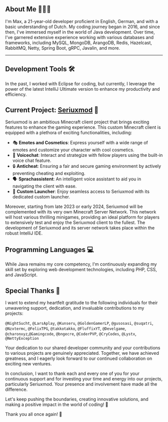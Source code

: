 ## About Me 🧑🏻‍💻

I'm Max, a 21-year-old developer proficient in English, German, and with a basic understanding of Dutch. My coding journey began in 2016, and since then, I've immersed myself in the world of Java development. Over time, I've garnered extensive experience working with various databases and frameworks, including MySQL, MongoDB, ArangoDB, Redis, Hazelcast, RabbitMQ, Netty, Spring Boot, gRPC, Javalin, and more.

---
## Development Tools 🛠️

In the past, I worked with Eclipse for coding, but currently, I leverage the power of the latest IntelliJ Ultimate version to enhance my productivity and efficiency.

## Current Project: [Seriuxmod](https://github.com/seriuxmod) 🚀

Seriuxmod is an ambitious Minecraft client project that brings exciting features to enhance the gaming experience. This custom Minecraft client is equipped with a plethora of exciting functionalities, including:

- 🎭 **Emotes and Cosmetics**: Express yourself with a wide range of emotes and customize your character with cool cosmetics.
- 🎤 **Voicechat**: Interact and strategize with fellow players using the built-in voice chat feature.
- 🔒 **Anticheat**: Ensuring a fair and secure gaming environment by actively preventing cheating and exploiting.
- 🗣️ **Sprachassistent**: An intelligent voice assistant to aid you in navigating the client with ease.
- 🚀 **Custom Launcher**: Enjoy seamless access to Seriuxmod with its dedicated custom launcher.

Moreover, starting from late 2023 or early 2024, Seriuxmod will be complemented with its very own Minecraft Server Network. This network will host various thrilling minigames, providing an ideal platform for players to extensively test and enjoy the Seriuxmod client to the fullest. The development of Seriuxmod and its server network takes place within the robust IntelliJ IDE.

## Programming Languages 💻

While Java remains my core competency, I'm continuously expanding my skill set by exploring web development technologies, including PHP, CSS, and JavaScript.

## Special Thanks 🙏

I want to extend my heartfelt gratitude to the following individuals for their unwavering support, dedication, and invaluable contributions to my projects:

``@NightSucht``, ``@LarsAplay``, ``@Kunseru``, ``@GoldenGamerLP``, ``@gusosasi``, ``@suqatri``, ``@Nzxtermc``, ``@FelixTPG``, ``@takkotakko``, 
``@FluffixYT``, ``@Develgame``, ``@charonxyz``,``@Gamingcode``, ``@bngecre``, ``@CoderPVP``, ``@CryCodes``, ``@Lystx``, ``@NettyException``

Your dedication to our shared developer community and your contributions to various projects are genuinely appreciated. Together, we have achieved greatness, and I eagerly look forward to our continued collaboration on exciting new ventures.

In conclusion, I want to thank each and every one of you for your continuous support and for investing your time and energy into our projects, particularly Seriuxmod. Your presence and involvement have made all the difference.

Let's keep pushing the boundaries, creating innovative solutions, and making a positive impact in the world of coding! 🚀

Thank you all once again! 🙏
